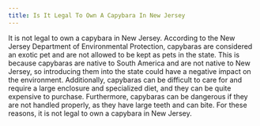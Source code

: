 ```yaml
---
title: Is It Legal To Own A Capybara In New Jersey
---
```


It is not legal to own a capybara in New Jersey. According to the New Jersey Department of Environmental Protection, capybaras are considered an exotic pet and are not allowed to be kept as pets in the state. This is because capybaras are native to South America and are not native to New Jersey, so introducing them into the state could have a negative impact on the environment. Additionally, capybaras can be difficult to care for and require a large enclosure and specialized diet, and they can be quite expensive to purchase. Furthermore, capybaras can be dangerous if they are not handled properly, as they have large teeth and can bite. For these reasons, it is not legal to own a capybara in New Jersey.